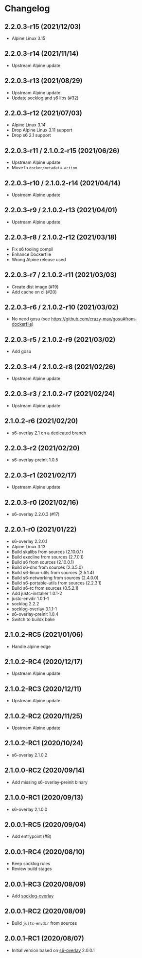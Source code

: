 # Changelog

## 2.2.0.3-r15 (2021/12/03)

* Alpine Linux 3.15

## 2.2.0.3-r14 (2021/11/14)

* Upstream Alpine update

## 2.2.0.3-r13 (2021/08/29)

* Upstream Alpine update
* Update socklog and s6 libs (#32)

## 2.2.0.3-r12 (2021/07/03)

* Alpine Linux 3.14
* Drop Alpine Linux 3.11 support
* Drop s6 2.1 support

## 2.2.0.3-r11 / 2.1.0.2-r15 (2021/06/26)

* Upstream Alpine update
* Move to `docker/metadata-action`

## 2.2.0.3-r10 / 2.1.0.2-r14 (2021/04/14)

* Upstream Alpine update

## 2.2.0.3-r9 / 2.1.0.2-r13 (2021/04/01)

* Upstream Alpine update

## 2.2.0.3-r8 / 2.1.0.2-r12 (2021/03/18)

* Fix s6 tooling compil
* Enhance Dockerfile
* Wrong Alpine release used

## 2.2.0.3-r7 / 2.1.0.2-r11 (2021/03/03)

* Create dist image (#19)
* Add cache on ci (#20)

## 2.2.0.3-r6 / 2.1.0.2-r10 (2021/03/02)

* No need gosu (see https://github.com/crazy-max/gosu#from-dockerfile)

## 2.2.0.3-r5 / 2.1.0.2-r9 (2021/03/02)

* Add gosu

## 2.2.0.3-r4 / 2.1.0.2-r8 (2021/02/26)

* Upstream Alpine update

## 2.2.0.3-r3 / 2.1.0.2-r7 (2021/02/24)

* Upstream Alpine update

## 2.1.0.2-r6 (2021/02/20)

* s6-overlay 2.1 on a dedicated branch

## 2.2.0.3-r2 (2021/02/20)

* s6-overlay-preinit 1.0.5

## 2.2.0.3-r1 (2021/02/17)

* Upstream Alpine update

## 2.2.0.3-r0 (2021/02/16)

* s6-overlay 2.2.0.3 (#17)

## 2.2.0.1-r0 (2021/01/22)

* s6-overlay 2.2.0.1
* Alpine Linux 3.13
* Build skalibs from sources (2.10.0.1)
* Build execline from sources (2.7.0.1)
* Build s6 from sources (2.10.0.1)
* Build s6-dns from sources (2.3.5.0)
* Build s6-linux-utils from sources (2.5.1.4)
* Build s6-networking from sources (2.4.0.0)
* Build s6-portable-utils from sources (2.2.3.1)
* Build s6-rc from sources (0.5.2.1)
* Add justc-installer 1.0.1-2
* justc-envdir 1.0.1-1
* socklog 2.2.2
* socklog-overlay 3.1.1-1
* s6-overlay-preinit 1.0.4
* Switch to buildx bake

## 2.1.0.2-RC5 (2021/01/06)

* Handle alpine edge

## 2.1.0.2-RC4 (2020/12/17)

* Upstream Alpine update

## 2.1.0.2-RC3 (2020/12/11)

* Upstream Alpine update

## 2.1.0.2-RC2 (2020/11/25)

* Upstream Alpine update

## 2.1.0.2-RC1 (2020/10/24)

* s6-overlay 2.1.0.2

## 2.1.0.0-RC2 (2020/09/14)

* Add missing s6-overlay-preinit binary

## 2.1.0.0-RC1 (2020/09/13)

* s6-overlay 2.1.0.0

## 2.0.0.1-RC5 (2020/09/04)

* Add entrypoint (#8)

## 2.0.0.1-RC4 (2020/08/10)

* Keep socklog rules
* Review build stages

## 2.0.0.1-RC3 (2020/08/09)

* Add [socklog-overlay](https://github.com/just-containers/socklog-overlay)

## 2.0.0.1-RC2 (2020/08/09)

* Build `justc-envdir` from sources

## 2.0.0.1-RC1 (2020/08/07)

* Initial version based on [s6-overlay](https://github.com/just-containers/s6-overlay) 2.0.0.1
